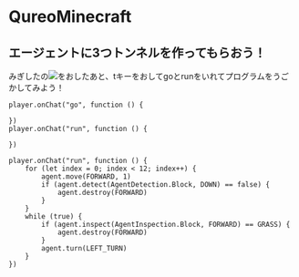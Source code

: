 # QureoMinecraft

## エージェントに3つトンネルを作ってもらおう！

みぎしたの![](https://raw.githubusercontent.com/camp-minecraft/TechkidsCampTutorial/master/images/playbutton.png)をおしたあと、tキーをおしてgoとrunをいれてプログラムをうごかしてみよう！

```template
player.onChat("go", function () {

})
player.onChat("run", function () {

})
```

```ghost
player.onChat("run", function () {
    for (let index = 0; index < 12; index++) {
        agent.move(FORWARD, 1)
        if (agent.detect(AgentDetection.Block, DOWN) == false) {
            agent.destroy(FORWARD)
        }
    }
    while (true) {
        if (agent.inspect(AgentInspection.Block, FORWARD) == GRASS) {
            agent.destroy(FORWARD)
        }
        agent.turn(LEFT_TURN)
    }
})

```